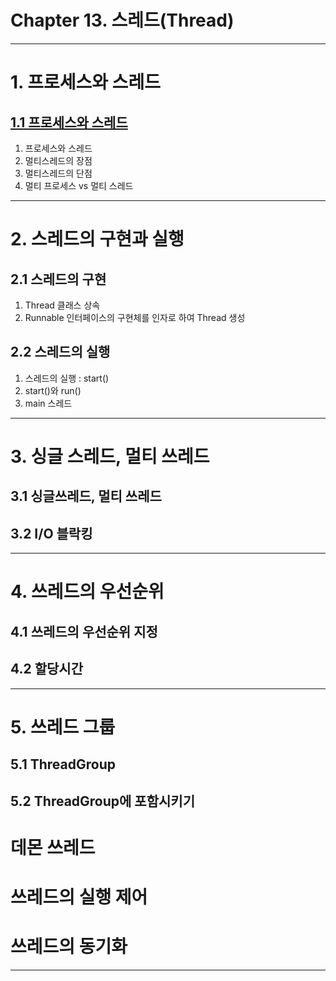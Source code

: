 # Chapter 13. 스레드(Thread)

---

# 1. 프로세스와 스레드

## <a href="1. 프로세스와 스레드/1.1 프로세스와 스레드.md" target="_blank">1.1 프로세스와 스레드</a>
1. 프로세스와 스레드
2. 멀티스레드의 장점
3. 멀티스레드의 단점
4. 멀티 프로세스 vs 멀티 스레드

---

# 2. 스레드의 구현과 실행

## 2.1 스레드의 구현
1) Thread 클래스 상속
2) Runnable 인터페이스의 구현체를 인자로 하여 Thread 생성

## 2.2 스레드의 실행
1. 스레드의 실행 : start()
2. start()와 run()
3. main 스레드

---

# 3. 싱글 스레드, 멀티 쓰레드

## 3.1 싱글쓰레드, 멀티 쓰레드
## 3.2 I/O 블락킹

---

# 4. 쓰레드의 우선순위

## 4.1 쓰레드의 우선순위 지정
## 4.2 할당시간

---

# 5. 쓰레드 그룹

## 5.1 ThreadGroup
## 5.2 ThreadGroup에 포함시키기


# 데몬 쓰레드
# 쓰레드의 실행 제어
# 쓰레드의 동기화


---